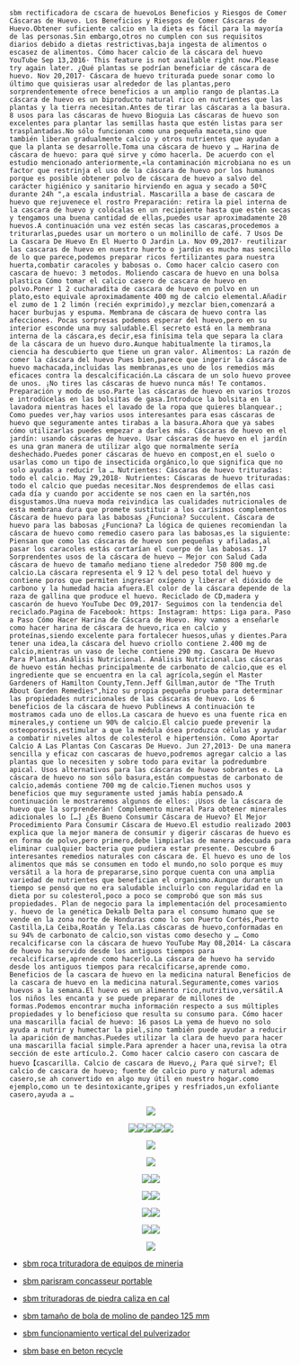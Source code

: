 
```
sbm rectificadora de cscara de huevoLos Beneficios y Riesgos de Comer Cáscaras de Huevo. Los Beneficios y Riesgos de Comer Cáscaras de Huevo.Obtener suficiente calcio en la dieta es fácil para la mayoría de las personas.Sin embargo,otros no cumplen con sus requisitos diarios debido a dietas restrictivas,baja ingesta de alimentos o escasez de alimentos. Cómo hacer calcio de la cáscara del huevo YouTube Sep 13,2016· This feature is not available right now.Please try again later. ¿Qué plantas se podrían beneficiar de cáscara de huevo. Nov 20,2017· Cáscara de huevo triturada puede sonar como lo último que quisieras usar alrededor de las plantas,pero sorprendentemente ofrece beneficios a un amplio rango de plantas.La cáscara de huevo es un biproducto natural rico en nutrientes que las plantas y la tierra necesitan.Antes de tirar las cáscaras a la basura. 8 usos para las cáscaras de huevo Bioguia Las cáscaras de huevo son excelentes para plantar las semillas hasta que estén listas para ser trasplantadas.No sólo funcionan como una pequeña maceta,sino que también liberan gradualmente calcio y otros nutrientes que ayudan a que la planta se desarrolle.Toma una cáscara de huevo y … Harina de cáscara de huevo: para qué sirve y cómo hacerla. De acuerdo con el estudio mencionado anteriormente,«la contaminación microbiana no es un factor que restrinja el uso de la cáscara de huevo por los humanos porque es posible obtener polvo de cáscara de huevo a salvo del carácter higiénico y sanitario hirviendo en agua y secado a 50ºC durante 24h ",a escala industrial. Mascarilla a base de cascara de huevo que rejuvenece el rostro Preparación: retira la piel interna de la cascara de huevo y colócalas en un recipiente hasta que estén secas y tengamos una buena cantidad de ellas,puedes usar aproximadamente 20 huevos.A continuación una vez estén secas las cascaras,procedemos a triturarlas,puedes usar un mortero o un molinillo de café. 7 Usos De La Cascara De Huevo En El Huerto O Jardin La. Nov 09,2017· reutilizar las cascaras de huevo en nuestro huerto o jardin es mucho mas sencillo de lo que parece,podemos preparar ricos fertilizantes para nuestra huerta,combatir caracoles y babosas o. Como hacer calcio casero con cascara de huevo: 3 metodos. Moliendo cascara de huevo en una bolsa plastica Cómo tomar el calcio casero de cascara de huevo en polvo.Poner 1 2 cucharadita de cascara de huevo en polvo en un plato,esto equivale aproximadamente 400 mg de calcio elemental.Añadir el zumo de 1 2 limón (recién exprimido),y mezclar bien,comenzará a hacer burbujas y espuma. Membrana de cáscara de huevo contra las afecciones. Pocas sorpresas podemos esperar del huevo,pero en su interior esconde una muy saludable.El secreto está en la membrana interna de la cáscara,es decir,esa finísima tela que separa la clara de la cáscara de un huevo duro.Aunque habitualmente la tiramos,la ciencia ha descubierto que tiene un gran valor. Alimentos: La razón de comer la cáscara del huevo Pues bien,parece que ingerir la cáscara de huevo machacada,incluidas las membranas,es uno de los remedios más eficaces contra la descalcificación.La cáscara de un solo huevo provee de unos. ¡No tires las cáscaras de huevo nunca más! Te contamos. Preparación y modo de uso.Parte las cáscaras de huevo en varios trozos e introdúcelas en las bolsitas de gasa.Introduce la bolsita en la lavadora mientras haces el lavado de la ropa que quieres blanquear.; Como puedes ver,hay varios usos interesantes para esas cáscaras de huevo que seguramente antes tirabas a la basura.Ahora que ya sabes cómo utilizarlas puedes empezar a darles más. Cáscaras de huevo en el jardín: usando cáscaras de huevo. Usar cáscaras de huevo en el jardín es una gran manera de utilizar algo que normalmente sería deshechado.Puedes poner cáscaras de huevo en compost,en el suelo o usarlas como un tipo de insecticida orgánico,lo que significa que no solo ayudas a reducir la … Nutrientes: Cáscaras de huevo trituradas: todo el calcio. May 29,2018· Nutrientes: Cáscaras de huevo trituradas: todo el calcio que puedas necesitar.Nos desprendemos de ellas casi cada día y cuando por accidente se nos caen en la sartén,nos disgustamos.Una nueva moda reivindica las cualidades nutricionales de esta membrana dura que promete sustituir a los carísimos complementos Cáscara de huevo para las babosas ¿Funciona? Succulent. Cáscara de huevo para las babosas ¿Funciona? La lógica de quienes recomiendan la cáscara de huevo como remedio casero para las babosas,es la siguiente: Piensan que como las cáscaras de huevo son pequeñas y afiladas,al pasar los caracoles estás cortarían el cuerpo de las babosas. 17 Sorprendentes usos de la cáscara de huevo — Mejor con Salud Cada cáscara de huevo de tamaño mediano tiene alrededor 750 800 mg.de calcio.La cáscara representa el 9 12 % del peso total del huevo y contiene poros que permiten ingresar oxígeno y liberar el dióxido de carbono y la humedad hacia afuera.El color de la cáscara depende de la raza de gallina que produce el huevo. Reciclado de CD,madera y cascarón de huevo YouTube Dec 09,2017· Seguimos con la tendencia del reciclado.Pagina de Facebook: https: Instagram: https: Liga para. Paso a Paso Cómo Hacer Harina de Cáscara de Huevo. Hoy vamos a enseñarle como hacer harina de cáscara de huevo,rica en calcio y proteínas,siendo excelente para fortalecer huesos,uñas y dientes.Para tener una idea,la cáscara del huevo criollo contiene 2.400 mg de calcio,mientras un vaso de leche contiene 290 mg. Cascara De Huevo Para Plantas.Análisis Nutricional. Análisis Nutricional.Las cáscaras de huevo están hechas principalmente de carbonato de calcio,que es el ingrediente que se encuentra en la cal agrícola,según el Master Gardeners of Hamilton County,Tenn.Jeff Gillman,autor de "The Truth About Garden Remedies",hizo su propia pequeña prueba para determinar las propiedades nutricionales de las cáscaras de huevo. Los 6 beneficios de la cáscara de huevo Publinews A continuación te mostramos cada uno de ellos.La cascara de huevo es una fuente rica en minerales,y contiene un 90% de calcio.El calcio puede prevenir la osteoporosis,estimular a que la médula ósea produzca células y ayudar a combatir niveles altos de colesterol e hipertensión. Como Aportar Calcio A Las Plantas Con Cascaras De Huevo. Jun 27,2013· De una manera sencilla y eficaz con cascaras de huevo,podremos agregar calcio a las plantas que lo necesiten y sobre todo para evitar la podredumbre apical. Usos alternativos para las cáscaras de huevo sobrantes e. La cáscara de huevo no son sólo basura,están compuestas de carbonato de calcio,además contiene 700 mg de calcio.Tienen muchos usos y beneficios que muy seguramente usted jamás había pensado.A continuación le mostraremos algunos de ellos: ¡Usos de la cáscara de huevo que la sorprenderán! Complemento mineral Para obtener minerales adicionales lo […] ¿Es Bueno Consumir Cáscara de Huevo? El Mejor Procedimiento Para Consumir Cáscara de Huevo.El estudio realizado 2003 explica que la mejor manera de consumir y digerir cáscaras de huevo es en forma de polvo,pero primero,debe limpiarlas de manera adecuada para eliminar cualquier bacteria que pudiera estar presente. Descubre 6 interesantes remedios naturales con cáscara de. El huevo es uno de los alimentos que más se consumen en todo el mundo,no solo porque es muy versátil a la hora de prepararse,sino porque cuenta con una amplia variedad de nutrientes que benefician el organismo.Aunque durante un tiempo se pensó que no era saludable incluirlo con regularidad en la dieta por su colesterol,poco a poco se comprobó que son más sus propiedades. Plan de negocio para la implementación del procesamiento y. huevo de la genética Dekalb Delta para el consumo humano que se vende en la zona norte de Honduras como lo son Puerto Cortés,Puerto Castilla,La Ceiba,Roatán y Tela.Las cáscaras de huevo,conformadas en su 94% de carbonato de calcio,son vistas como desecho y … Como recalcificarse con la cáscara de huevo YouTube May 08,2014· La cáscara de huevo ha servido desde los antiguos tiempos para recalcificarse,aprende como hacerlo.La cáscara de huevo ha servido desde los antiguos tiempos para recalcificarse,aprende como. Beneficios de la cascara de huevo en la medicina natural Beneficios de la cascara de huevo en la medicina natural.Seguramente,comes varios huevos a la semana.El huevo es un alimento rico,nutritivo,versátil.A los niños les encanta y se puede preparar de millones de formas.Podemos encontrar mucha información respecto a sus múltiples propiedades y lo beneficioso que resulta su consumo para. Cómo hacer una mascarilla facial de huevo: 16 pasos La yema de huevo no solo ayuda a nutrir y humectar la piel,sino también puede ayudar a reducir la aparición de manchas.Puedes utilizar la clara de huevo para hacer una mascarilla facial simple.Para aprender a hacer una,revisa la otra sección de este artículo.2. Como hacer calcio casero con cascara de huevo【cascarilla. Calcio de cascara de Huevo,¿ Para qué sirve?; El calcio de cascara de huevo; fuente de calcio puro y natural ademas casero,se ah convertido en algo muy útil en nuestro hogar.como ejemplo,como un te desintoxicante,gripes y resfriados,un exfoliante casero,ayuda a … 
```

<div align="center">

<a href="https://es-crusher.shibang-china.com/github&k=sbm+rectificadora+de+cscara+de+huevo"><img src="https://static.shibang-china.com/es/crusher/logo.jpg"></a>

<a href="https://es-crusher.shibang-china.com/github&k=sbm+rectificadora+de+cscara+de+huevo"><img src="https://static.shibang-china.com/es/crusher/index.jpg"></a><a href="https://es-crusher.shibang-china.com/material.htmlgithub&k=sbm+rectificadora+de+cscara+de+huevo"><img src="https://static.shibang-china.com/es/crusher/material.jpg"></a><a href="https://es-crusher.shibang-china.com/application.htmlgithub&k=sbm+rectificadora+de+cscara+de+huevo"><img src="https://static.shibang-china.com/es/crusher/application.jpg"></a><a href="https://es-crusher.shibang-china.com/aboutus.htmlgithub&k=sbm+rectificadora+de+cscara+de+huevo"><img src="https://static.shibang-china.com/es/crusher/aboutus.jpg"></a><a href="https://es-crusher.shibang-china.com/contact.htmlgithub&k=sbm+rectificadora+de+cscara+de+huevo"><img src="https://static.shibang-china.com/es/crusher/contact.jpg"></a>

<a href="https://es-crusher.shibang-china.com/github&k=sbm+rectificadora+de+cscara+de+huevo"><img src="https://static.shibang-china.com/es/crusher/banner.jpg"></a>

<a href="https://swt.shibang-china.com/github&k=sbm+rectificadora+de+cscara+de+huevo"><img src="https://static.shibang-china.com/es/crusher/text.jpg"></a>

<a href="https://swt.shibang-china.com/github&k=sbm+rectificadora+de+cscara+de+huevo"><img src="https://static.shibang-china.com/es/crusher/chat.jpg"></a><a href="https://es-crusher.shibang-china.com/contact.htmlgithub&k=sbm+rectificadora+de+cscara+de+huevo"><img src="https://static.shibang-china.com/es/crusher/message.jpg"></a>

<a href="https://es-crusher.shibang-china.com/products/pe.htmlgithub&k=sbm+rectificadora+de+cscara+de+huevo"><img src="https://static.shibang-china.com/es/crusher/pe.jpg"></a><a href="https://es-crusher.shibang-china.com/products/pf.htmlgithub&k=sbm+rectificadora+de+cscara+de+huevo"><img src="https://static.shibang-china.com/es/crusher/pf.jpg"></a>

<a href="https://es-crusher.shibang-china.com/products/hpt.htmlgithub&k=sbm+rectificadora+de+cscara+de+huevo"><img src="https://static.shibang-china.com/es/crusher/hpt.jpg"></a><a href="https://es-crusher.shibang-china.com/products/vsi.htmlgithub&k=sbm+rectificadora+de+cscara+de+huevo"><img src="https://static.shibang-china.com/es/crusher/vsi.jpg"></a>

<a href="https://es-crusher.shibang-china.com/products/klv.htmlgithub&k=sbm+rectificadora+de+cscara+de+huevo"><img src="https://static.shibang-china.com/es/crusher/klv.jpg"></a><a href="https://es-crusher.shibang-china.com/products/portable.htmlgithub&k=sbm+rectificadora+de+cscara+de+huevo"><img src="https://static.shibang-china.com/es/crusher/portable.jpg"></a>

<a href="https://swt.shibang-china.com/github&k=sbm+rectificadora+de+cscara+de+huevo"><img src="https://static.shibang-china.com/es/crusher/case.jpg"></a>

</div>


* [sbm roca trituradora de equipos de mineria](sbm%20roca%20trituradora%20de%20equipos%20de%20mineria.md)

* [sbm parisram concasseur portable](sbm%20parisram%20concasseur%20portable.md)

* [sbm trituradoras de piedra caliza en cal](sbm%20trituradoras%20de%20piedra%20caliza%20en%20cal.md)

* [sbm tamaño de bola de molino de pandeo 125 mm](sbm%20tama%C3%B1o%20de%20bola%20de%20molino%20de%20pandeo%20125%20mm.md)

* [sbm funcionamiento vertical del pulverizador](sbm%20funcionamiento%20vertical%20del%20pulverizador.md)

* [sbm base en beton recycle](sbm%20base%20en%20beton%20recycle.md)